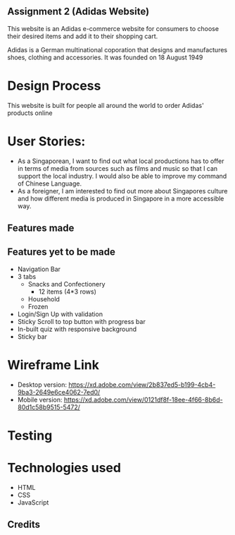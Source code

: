 ## Assignment 2 (Adidas Website)

This website is an Adidas e-commerce website for consumers to choose their desired items and add it to their shopping cart.

Adidas is a German multinational coporation that designs and manufactures shoes, clothing and accessories. It was founded on 18 August 1949

# Design Process

This website is built for people all around the world to order Adidas' products online

# User Stories:

- As a Singaporean, I want to find out what local productions has to offer in terms of media from sources such as films and music so that I can support the local industry. I would also be able to improve my command of Chinese Language.
- As a foreigner, I am interested to find out more about Singapores culture and how different media is produced in Singapore in a more accessible way.

## Features made

## Features yet to be made

- Navigation Bar
- 3 tabs
  - Snacks and Confectionery
    - 12 items (4\*3 rows)
  - Household
  - Frozen
- Login/Sign Up with validation
- Sticky Scroll to top button with progress bar
- In-built quiz with responsive background
- Sticky bar

# Wireframe Link

- Desktop version: https://xd.adobe.com/view/2b837ed5-b199-4cb4-9ba3-2649e6ce4062-7ed0/
- Mobile version: https://xd.adobe.com/view/0121df8f-18ee-4f66-8b6d-80d1c58b9515-5472/

# Testing

# Technologies used

- HTML
- CSS
- JavaScript

## Credits

